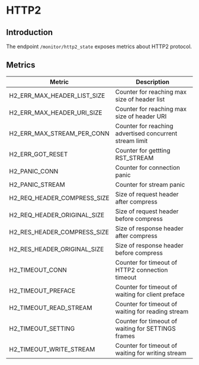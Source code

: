 # HTTP2

## Introduction

The endpoint `/monitor/http2_state` exposes metrics about HTTP2 protocol.

## Metrics

| Metric                      | Description                                             |
| --------------------------- | ------------------------------------------------------- |
| H2_ERR_MAX_HEADER_LIST_SIZE | Counter for reaching max size of header list            |
| H2_ERR_MAX_HEADER_URI_SIZE  | Counter for reaching max size of header URI             |
| H2_ERR_MAX_STREAM_PER_CONN  | Counter for reaching advertised concurrent stream limit |
| H2_ERR_GOT_RESET            | Counter for gettting RST_STREAM                         |
| H2_PANIC_CONN               | Counter for connection panic                            |
| H2_PANIC_STREAM             | Counter for stream panic                                |
| H2_REQ_HEADER_COMPRESS_SIZE | Size of request header after compress                   |
| H2_REQ_HEADER_ORIGINAL_SIZE | Size of request header before compress                  |
| H2_RES_HEADER_COMPRESS_SIZE | Size of response header after compress                  |
| H2_RES_HEADER_ORIGINAL_SIZE | Size of response header before compress                 |
| H2_TIMEOUT_CONN             | Counter for timeout of HTTP2 connection timeout         |
| H2_TIMEOUT_PREFACE          | Counter for timeout of waiting for client preface       |
| H2_TIMEOUT_READ_STREAM      | Counter for timeout of waiting for reading stream       |
| H2_TIMEOUT_SETTING          | Counter for timeout of waiting for SETTINGS frames      |
| H2_TIMEOUT_WRITE_STREAM     | Counter for timeout of waiting for writing stream       |

